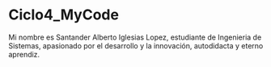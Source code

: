 # Ciclo4_MyCode
Mi nombre es Santander Alberto Iglesias Lopez, estudiante de Ingenieria de Sistemas, apasionado por el desarrollo y la innovación, autodidacta y eterno aprendiz.
